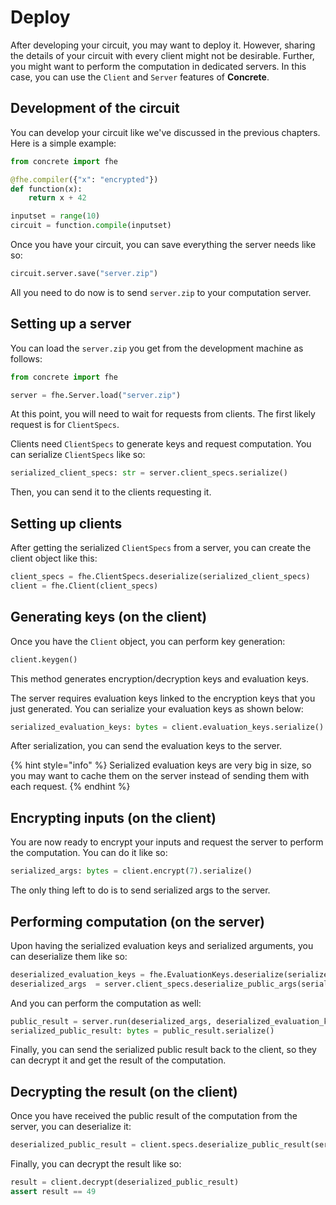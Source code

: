 # Deploy

After developing your circuit, you may want to deploy it. However, sharing the details of your circuit with every client might not be desirable. Further, you might want to perform the computation in dedicated servers. In this case, you can use the `Client` and `Server` features of **Concrete**.

## Development of the circuit

You can develop your circuit like we've discussed in the previous chapters. Here is a simple example:

<!--pytest-codeblocks:skip-->
```python
from concrete import fhe

@fhe.compiler({"x": "encrypted"})
def function(x):
    return x + 42

inputset = range(10)
circuit = function.compile(inputset)
```

Once you have your circuit, you can save everything the server needs like so:

<!--pytest-codeblocks:skip-->
```python
circuit.server.save("server.zip")
```

All you need to do now is to send `server.zip` to your computation server.

## Setting up a server

You can load the `server.zip` you get from the development machine as follows:

<!--pytest-codeblocks:skip-->
```python
from concrete import fhe

server = fhe.Server.load("server.zip")
```

At this point, you will need to wait for requests from clients. The first likely request is for `ClientSpecs`.

Clients need `ClientSpecs` to generate keys and request computation. You can serialize `ClientSpecs` like so:

<!--pytest-codeblocks:skip-->
```python
serialized_client_specs: str = server.client_specs.serialize()
```

Then, you can send it to the clients requesting it.

## Setting up clients

After getting the serialized `ClientSpecs` from a server, you can create the client object like this:

<!--pytest-codeblocks:skip-->
```python
client_specs = fhe.ClientSpecs.deserialize(serialized_client_specs)
client = fhe.Client(client_specs)
```

## Generating keys (on the client)

Once you have the `Client` object, you can perform key generation:

<!--pytest-codeblocks:skip-->
```python
client.keygen()
```

This method generates encryption/decryption keys and evaluation keys.

The server requires evaluation keys linked to the encryption keys that you just generated. You can serialize your evaluation keys as shown below:

<!--pytest-codeblocks:skip-->
```python
serialized_evaluation_keys: bytes = client.evaluation_keys.serialize()
```

After serialization, you can send the evaluation keys to the server.

{% hint style="info" %}
Serialized evaluation keys are very big in size, so you may want to cache them on the server instead of sending them with each request.
{% endhint %}

## Encrypting inputs (on the client)

You are now ready to encrypt your inputs and request the server to perform the computation. You can do it like so:

<!--pytest-codeblocks:skip-->
```python
serialized_args: bytes = client.encrypt(7).serialize()
```

The only thing left to do is to send serialized args to the server.

## Performing computation (on the server)

Upon having the serialized evaluation keys and serialized arguments, you can deserialize them like so:

<!--pytest-codeblocks:skip-->
```python
deserialized_evaluation_keys = fhe.EvaluationKeys.deserialize(serialized_evaluation_keys)
deserialized_args  = server.client_specs.deserialize_public_args(serialized_args)
```

And you can perform the computation as well:

<!--pytest-codeblocks:skip-->
```python
public_result = server.run(deserialized_args, deserialized_evaluation_keys)
serialized_public_result: bytes = public_result.serialize()
```

Finally, you can send the serialized public result back to the client, so they can decrypt it and get the result of the computation.

## Decrypting the result (on the client)

Once you have received the public result of the computation from the server, you can deserialize it:

<!--pytest-codeblocks:skip-->
```python
deserialized_public_result = client.specs.deserialize_public_result(serialized_public_result)
```

Finally, you can decrypt the result like so:

<!--pytest-codeblocks:skip-->
```python
result = client.decrypt(deserialized_public_result)
assert result == 49
```
